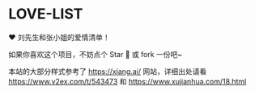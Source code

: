 # LOVE-LIST
:heart: 刘先生和张小姐的爱情清单！


如果你喜欢这个项目，不妨点个 Star :star2: 或 fork 一份吧~


本站的大部分样式参考了 https://xiang.ai/ 网站，详细出处请看 https://www.v2ex.com/t/543473 和 https://www.xujianhua.com/18.html
